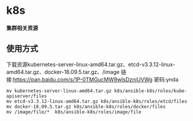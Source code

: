 # k8s
**集群相关资源**
## 使用方式
下载资源kubernetes-server-linux-amd64.tar.gz、etcd-v3.3.12-linux-amd64.tar.gz、docker-18.09.5.tar.gz、/image
链接:https://pan.baidu.com/s/1P-0TMGucMW9wlsDznjUVWg  密码:ynda

```
mv kubernetes-server-linux-amd64.tar.gz k8s/ansible-k8s/roles/kube-apiserver/files
mv etcd-v3.3.12-linux-amd64.tar.gz k8s/ansible-k8s/roles/etcd/files
mv docker-18.09.5.tar.gz k8s/ansible-k8s/roles/docker/files
mv /image/file/*  k8s/ansible-k8s/roles/image/file
```
